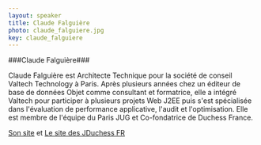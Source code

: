 ```yaml
---
layout: speaker
title: Claude Falguière
photo: claude_falguiere.jpg
key: claude_falguiere
---
```


###Claude Falguière###

Claude Falguière est Architecte Technique pour la société de conseil Valtech Technology à Paris. Après plusieurs années chez un éditeur de base de données Objet comme consultant et formatrice, elle a intégré Valtech pour participer à plusieurs projets Web J2EE puis s'est spécialisée dans l'évaluation de performance applicative, l'audit et l'optimisation. Elle est membre de l'équipe du Paris JUG et Co-fondatrice de Duchess France. 

<a href="http://cfalguiere.wordpress.com/" target="_blank">Son site</a> et <a href="http://jduchess.org/duchess-france/" target="_blank">Le site des JDuchess FR</a> 